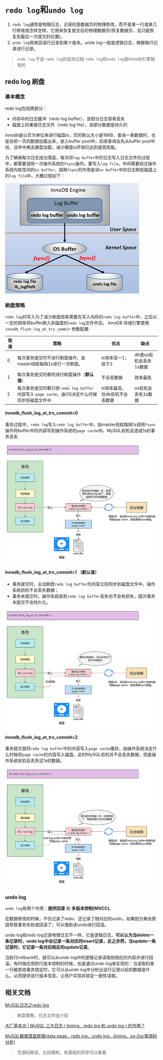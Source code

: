 
# `redo log`和`undo log`
1. `redo log`通常是物理日志，记录的是数据页的物理修改，而不是某一行或某几行修改成怎样怎样，它用来恢复提交后的物理数据页(恢复数据页，且只能恢复到最后一次提交的位置)。
2. `undo log`用来回滚行记录到某个版本。undo log一般是逻辑日志，根据每行记录进行记录。

> `undo log` 不是 `redo log`的逆向过程
`redo log`和`undo log`是innodb引擎独有的

## redo log 刷盘
### 基本概念
redo log包括两部分：
* 内存中的日志缓冲（redo log buffer），该部分日志容易丢失
* 磁盘上的重做日志文件（redo log file），该部分数据是持久的

innodb是以页为单位来进行磁盘io，页的默认大小是16KB，查询一条数据时，也是会把一页的数据加载出来，放入buffer pool中，后续查询会先从buffer pool中找，没命中再去硬盘加载，减少硬盘io开销已达到提高性能。


为了确保每次日志成功落盘，每次将`log buffer`中的日志写入日志文件的过程中，都需要调用一次操作系统的`fsync`操作。要写入`log file`，中间需要经过操作系统内核空间的`os buffer`，调用`fsync`的作用是讲`os buffer`中的日志刷到磁盘上的`log file`中，大概过程如下：

![redolog落盘过程](./img/logBufferToLogFile.png)

### 刷盘策略
`redo log`的写入为了减少刷盘频率需要先写入内存的`redo log buffer`中，之后以一定的频率将buffer刷入到磁盘的`redo log`文件中去。
InnoDB 存储引擎使用 `innodb_flush_log_at_trx_commit` 参数配置:

|取值|策略|优点|缺点|
|--|--|--|--|
|0|每次事务提交时不进行刷盘操作，由master线程每隔1s进行一次刷盘。|io效率高一1，低于2|db或os宕机会丢失1s数据|
|1|每次事务提交时都将进行刷盘操作（**默认值**）|不会丢数据|效率最低|
|2|每次事务提交时都只把 `redo log buffer` 内容写入 `page cache`，由OS决定什么时候同步到磁盘文件中|io效率最高，仅db宕机不会丢数据|os宕机会丢失1s数据|

#### innodb_flush_log_at_trx_commit=0

事务过程中，`redo log`写入`redo log buffer`中，由master线程每隔1s调用`fsync`操作将buffer中的内容写到操作系统的`page cache`中。MySQL宕机会造成1s的事务丢失

![innodb_flush_log_at_trx_commit=0](img/innodb_flush_log_at_trx_commit_0.png)

#### innodb_flush_log_at_trx_commit=1 （**默认值**）

* 事务提交时，主动刷盘`redo log buffer`的内容立刻同步到磁盘文件中，操作系统宕机不会丢失数据；
* 事务未提交时，操作系统宕机`redo log buffer`丢失也不会有损失，因为事务未提交不会持久化。

![innodb_flush_log_at_trx_commit=1](img/innodb_flush_log_at_trx_commit_1.png)

#### innodb_flush_log_at_trx_commit=2

事务提交就将`redo log buffer`中的内容写入`page cache`缓存，由操作系统决定什么时候将`page cache`的内容写入磁盘。此时MySQL宕机并不会丢失数据，但是操作系统宕机会丢失这1s的数据。

![innodb_flush_log_at_trx_commit=2](img/innodb_flush_log_at_trx_commit_2.png)

### undo log
`undo log`有两个作用：**提供回滚** 和 **多版本控制(MVCC)**。

在数据修改的时候，不仅记录了redo，还记录了相对应的undo，如果因为某些原因导致事务失败或回滚了，可以借助该undo进行回滚。

undo log和redo log记录物理日志不一样，它是逻辑日志。**可以认为当delete一条记录时，undo log中会记录一条对应的insert记录，反之亦然，当update一条记录时，它记录一条对应相反的update记录**。

当执行rollback时，就可以从undo log中的逻辑记录读取到相应的内容并进行回滚。有时候应用到行版本控制的时候，也是通过undo log来实现的：当读取的某一行被其他事务锁定时，它可以从undo log中分析出该行记录以前的数据是什么，从而提供该行版本信息，让用户实现非锁定一致性读取。

## 相关文档
[MySQL日志之redo log](https://zhuanlan.zhihu.com/p/640120229)
> 刷盘策略，日志文件组介绍

[大厂基本功 | MySQL 三大日志 ( binlog、redo log 和 undo log ) 的作用？](https://zhuanlan.zhihu.com/p/667283776)

[MySQL数据落盘原理(data page、redo log、undo log、binlog、xa-2pc等源码分析)](https://blog.csdn.net/weixin_38597669/article/details/130668250)
> 含源码解读，比较硬核，有基础的同学可以看看